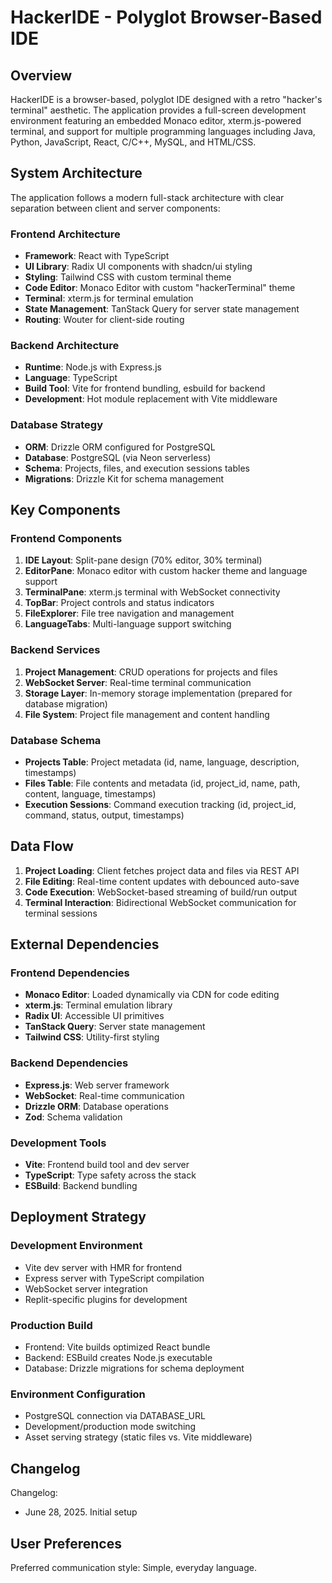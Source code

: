 # HackerIDE - Polyglot Browser-Based IDE

## Overview

HackerIDE is a browser-based, polyglot IDE designed with a retro "hacker's terminal" aesthetic. The application provides a full-screen development environment featuring an embedded Monaco editor, xterm.js-powered terminal, and support for multiple programming languages including Java, Python, JavaScript, React, C/C++, MySQL, and HTML/CSS.

## System Architecture

The application follows a modern full-stack architecture with clear separation between client and server components:

### Frontend Architecture
- **Framework**: React with TypeScript
- **UI Library**: Radix UI components with shadcn/ui styling
- **Styling**: Tailwind CSS with custom terminal theme
- **Code Editor**: Monaco Editor with custom "hackerTerminal" theme
- **Terminal**: xterm.js for terminal emulation
- **State Management**: TanStack Query for server state management
- **Routing**: Wouter for client-side routing

### Backend Architecture
- **Runtime**: Node.js with Express.js
- **Language**: TypeScript
- **Build Tool**: Vite for frontend bundling, esbuild for backend
- **Development**: Hot module replacement with Vite middleware

### Database Strategy
- **ORM**: Drizzle ORM configured for PostgreSQL
- **Database**: PostgreSQL (via Neon serverless)
- **Schema**: Projects, files, and execution sessions tables
- **Migrations**: Drizzle Kit for schema management

## Key Components

### Frontend Components
1. **IDE Layout**: Split-pane design (70% editor, 30% terminal)
2. **EditorPane**: Monaco editor with custom hacker theme and language support
3. **TerminalPane**: xterm.js terminal with WebSocket connectivity
4. **TopBar**: Project controls and status indicators
5. **FileExplorer**: File tree navigation and management
6. **LanguageTabs**: Multi-language support switching

### Backend Services
1. **Project Management**: CRUD operations for projects and files
2. **WebSocket Server**: Real-time terminal communication
3. **Storage Layer**: In-memory storage implementation (prepared for database migration)
4. **File System**: Project file management and content handling

### Database Schema
- **Projects Table**: Project metadata (id, name, language, description, timestamps)
- **Files Table**: File contents and metadata (id, project_id, name, path, content, language, timestamps)
- **Execution Sessions**: Command execution tracking (id, project_id, command, status, output, timestamps)

## Data Flow

1. **Project Loading**: Client fetches project data and files via REST API
2. **File Editing**: Real-time content updates with debounced auto-save
3. **Code Execution**: WebSocket-based streaming of build/run output
4. **Terminal Interaction**: Bidirectional WebSocket communication for terminal sessions

## External Dependencies

### Frontend Dependencies
- **Monaco Editor**: Loaded dynamically via CDN for code editing
- **xterm.js**: Terminal emulation library
- **Radix UI**: Accessible UI primitives
- **TanStack Query**: Server state management
- **Tailwind CSS**: Utility-first styling

### Backend Dependencies
- **Express.js**: Web server framework
- **WebSocket**: Real-time communication
- **Drizzle ORM**: Database operations
- **Zod**: Schema validation

### Development Tools
- **Vite**: Frontend build tool and dev server
- **TypeScript**: Type safety across the stack
- **ESBuild**: Backend bundling

## Deployment Strategy

### Development Environment
- Vite dev server with HMR for frontend
- Express server with TypeScript compilation
- WebSocket server integration
- Replit-specific plugins for development

### Production Build
- Frontend: Vite builds optimized React bundle
- Backend: ESBuild creates Node.js executable
- Database: Drizzle migrations for schema deployment

### Environment Configuration
- PostgreSQL connection via DATABASE_URL
- Development/production mode switching
- Asset serving strategy (static files vs. Vite middleware)

## Changelog

Changelog:
- June 28, 2025. Initial setup

## User Preferences

Preferred communication style: Simple, everyday language.